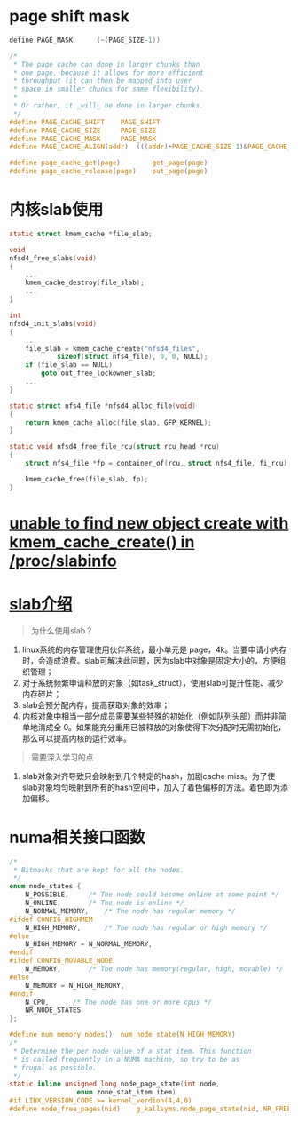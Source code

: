 # page shift mask
```c
define PAGE_MASK      (~(PAGE_SIZE-1))

/*
 * The page cache can done in larger chunks than
 * one page, because it allows for more efficient
 * throughput (it can then be mapped into user
 * space in smaller chunks for same flexibility).
 *
 * Or rather, it _will_ be done in larger chunks.
 */
#define PAGE_CACHE_SHIFT	PAGE_SHIFT
#define PAGE_CACHE_SIZE		PAGE_SIZE
#define PAGE_CACHE_MASK		PAGE_MASK
#define PAGE_CACHE_ALIGN(addr)	(((addr)+PAGE_CACHE_SIZE-1)&PAGE_CACHE_MASK)

#define page_cache_get(page)		get_page(page)
#define page_cache_release(page)	put_page(page)
```
# 内核slab使用
```c
static struct kmem_cache *file_slab;

void
nfsd4_free_slabs(void)
{
	...
	kmem_cache_destroy(file_slab);
	...
}

int
nfsd4_init_slabs(void)
{
	...
	file_slab = kmem_cache_create("nfsd4_files",
			sizeof(struct nfs4_file), 0, 0, NULL);
	if (file_slab == NULL)
		goto out_free_lockowner_slab;
	...
}

static struct nfs4_file *nfsd4_alloc_file(void)
{
	return kmem_cache_alloc(file_slab, GFP_KERNEL);
}

static void nfsd4_free_file_rcu(struct rcu_head *rcu)
{
	struct nfs4_file *fp = container_of(rcu, struct nfs4_file, fi_rcu);

	kmem_cache_free(file_slab, fp);
}
```

# [unable to find new object create with kmem_cache_create() in /proc/slabinfo](https://stackoverflow.com/questions/24858424/unable-to-find-new-object-create-with-kmem-cache-create-in-proc-slabinfo/24872230)

# [slab介绍](https://blog.simowce.com/2015/11/01/linux-memory-managent-slab-allocator-and-kmalloc/)
> 为什么使用slab？   
1. linux系统的内存管理使用伙伴系统，最小单元是 page，4k。当要申请小内存时，会造成浪费。slab可解决此问题，因为slab中对象是固定大小的，方便组织管理；
2. 对于系统频繁申请释放的对象（如task_struct），使用slab可提升性能、减少内存碎片；
3. slab会预分配内存，提高获取对象的效率；
4. 内核对象中相当一部分成员需要某些特殊的初始化（例如队列头部）而并非简单地清成全 0。如果能充分重用已被释放的对象使得下次分配时无需初始化，那么可以提高内核的运行效率。
> 需要深入学习的点
1. slab对象对齐导致只会映射到几个特定的hash，加剧cache miss。为了使slab对象均匀映射到所有的hash空间中，加入了着色偏移的方法。着色即为添加偏移。
# numa相关接口函数
```c
/*
 * Bitmasks that are kept for all the nodes.
 */
enum node_states {
	N_POSSIBLE,		/* The node could become online at some point */
	N_ONLINE,		/* The node is online */
	N_NORMAL_MEMORY,	/* The node has regular memory */
#ifdef CONFIG_HIGHMEM
	N_HIGH_MEMORY,		/* The node has regular or high memory */
#else
	N_HIGH_MEMORY = N_NORMAL_MEMORY,
#endif
#ifdef CONFIG_MOVABLE_NODE
	N_MEMORY,		/* The node has memory(regular, high, movable) */
#else
	N_MEMORY = N_HIGH_MEMORY,
#endif
	N_CPU,		/* The node has one or more cpus */
	NR_NODE_STATES
};

#define num_memory_nodes()	num_node_state(N_HIGH_MEMORY)
/*
 * Determine the per node value of a stat item. This function
 * is called frequently in a NUMA machine, so try to be as
 * frugal as possible.
 */
static inline unsigned long node_page_state(int node,
				 enum zone_stat_item item)
#if LINX_VERSION_CODE >= kernel_verdion(4,4,0)
#define node_free_pages(nid)	g_kallsyms.node_page_state(nid, NR_FREE_PAGES)
```
